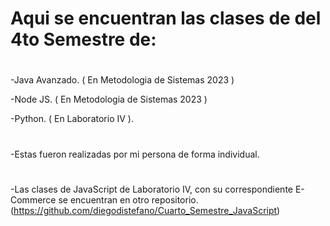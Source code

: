 # Aqui se encuentran las clases de del 4to Semestre de:
#
#
-Java Avanzado. ( En Metodologia de Sistemas 2023 )

-Node JS. ( En Metodologia de Sistemas 2023 )

-Python. ( En Laboratorio IV ).
#
#
 -Estas fueron realizadas por mi persona de forma individual.
#
#
#
-Las clases de JavaScript de Laboratorio IV, con su correspondiente E-Commerce se encuentran en otro repositorio. (https://github.com/diegodistefano/Cuarto_Semestre_JavaScript)
